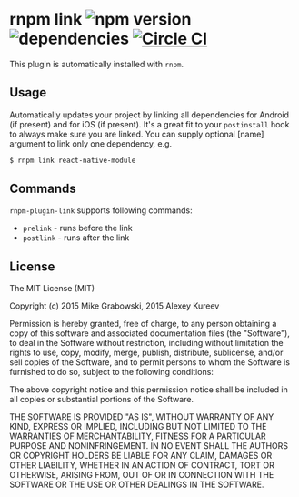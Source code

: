 rnpm link ![npm version](https://img.shields.io/npm/v/rnpm-plugin-link.svg) ![dependencies](https://img.shields.io/david/rnpm/rnpm-plugin-link.svg) [![Circle CI](https://img.shields.io/circleci/project/rnpm/rnpm-plugin-link/master.svg)](https://circleci.com/gh/rnpm/rnpm-plugin-link)
==========

This plugin is automatically installed with `rnpm`.

## Usage

Automatically updates your project by linking all dependencies for Android (if present) and for iOS (if present). It's a great fit to your `postinstall` hook to always make sure you are linked. You can supply optional [name] argument to link only one dependency, e.g.

```bash
$ rnpm link react-native-module
```

## Commands
`rnpm-plugin-link` supports following commands:
- `prelink` - runs before the link
- `postlink` - runs after the link

## License

The MIT License (MIT)

Copyright (c) 2015 Mike Grabowski, 2015 Alexey Kureev

Permission is hereby granted, free of charge, to any person obtaining a copy of this software and associated documentation files (the "Software"), to deal in the Software without restriction, including without limitation the rights to use, copy, modify, merge, publish, distribute, sublicense, and/or sell copies of the Software, and to permit persons to whom the Software is furnished to do so, subject to the following conditions:

The above copyright notice and this permission notice shall be included in all copies or substantial portions of the Software.

THE SOFTWARE IS PROVIDED "AS IS", WITHOUT WARRANTY OF ANY KIND, EXPRESS OR IMPLIED, INCLUDING BUT NOT LIMITED TO THE WARRANTIES OF MERCHANTABILITY, FITNESS FOR A PARTICULAR PURPOSE AND NONINFRINGEMENT. IN NO EVENT SHALL THE AUTHORS OR COPYRIGHT HOLDERS BE LIABLE FOR ANY CLAIM, DAMAGES OR OTHER LIABILITY, WHETHER IN AN ACTION OF CONTRACT, TORT OR OTHERWISE, ARISING FROM, OUT OF OR IN CONNECTION WITH THE SOFTWARE OR THE USE OR OTHER DEALINGS IN THE SOFTWARE.
